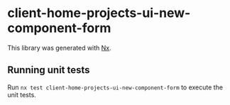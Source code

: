 # client-home-projects-ui-new-component-form

This library was generated with [Nx](https://nx.dev).

## Running unit tests

Run `nx test client-home-projects-ui-new-component-form` to execute the unit tests.
